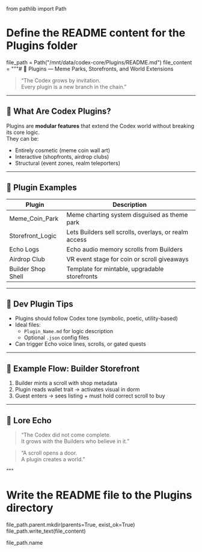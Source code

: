 from pathlib import Path

# Define the README content for the Plugins folder
file_path = Path("/mnt/data/codex-core/Plugins/README.md")
file_content = """# 🧩 Plugins — Meme Parks, Storefronts, and World Extensions

> “The Codex grows by invitation.  
> Every plugin is a new branch in the chain.”

---

## 🔌 What Are Codex Plugins?

Plugins are **modular features** that extend the Codex world without breaking its core logic.  
They can be:
- Entirely cosmetic (meme coin wall art)
- Interactive (shopfronts, airdrop clubs)
- Structural (event zones, realm teleporters)

---

## 🧱 Plugin Examples

| Plugin | Description |
|--------|-------------|
| Meme_Coin_Park | Meme charting system disguised as theme park |
| Storefront_Logic | Lets Builders sell scrolls, overlays, or realm access |
| Echo Logs | Echo audio memory scrolls from Builders |
| Airdrop Club | VR event stage for coin or scroll giveaways |
| Builder Shop Shell | Template for mintable, upgradable storefronts |

---

## 🧠 Dev Plugin Tips

- Plugins should follow Codex tone (symbolic, poetic, utility-based)
- Ideal files:
  - `Plugin_Name.md` for logic description
  - Optional `.json` config files
- Can trigger Echo voice lines, scrolls, or gated quests

---

## 🛒 Example Flow: Builder Storefront

1. Builder mints a scroll with shop metadata  
2. Plugin reads wallet trait → activates visual in dorm  
3. Guest enters → sees listing + must hold correct scroll to buy

---

## 🌌 Lore Echo

> “The Codex did not come complete.  
> It grows with the Builders who believe in it.”

> “A scroll opens a door.  
> A plugin creates a world.”

"""

# Write the README file to the Plugins directory
file_path.parent.mkdir(parents=True, exist_ok=True)
file_path.write_text(file_content)

file_path.name

